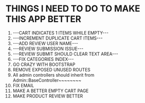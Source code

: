 # THINGS I NEED TO DO TO MAKE THIS APP BETTER

1.	---CART INDICATES 1 ITEMS WHILE EMPTY---
2.	---INCREMENT DUPLICATE CART ITEMS---
3.	---ADD REVIEW USER NAME---
4.	---REVIEW SUBMISSION ISSUE---
5.	---REVIEW SUBMIT SHOULD CLEAR TEXT AREA---
6.	---FIX CATEGORIES INDEX---
7.	GO CRAZY WITH BOOTSTRAP
8.  REMOVE EXPOSED UNUSED ROUTES
9.  All admin controllers should inherit from Admin::BaseController~~~~~~~~
10. FIX EMAIL
11. MAKE A BETTER EMPTY CART PAGE
12. MAKE PRODUCT REVIEW BETTER
